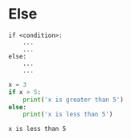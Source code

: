 # Else

```
if <condition>:
    ...
    ...
else:
    ...
    ...
```

```python
x = 3
if x > 5:
    print('x is greater than 5')
else:
    print('x is less than 5')
```

```
x is less than 5
```
